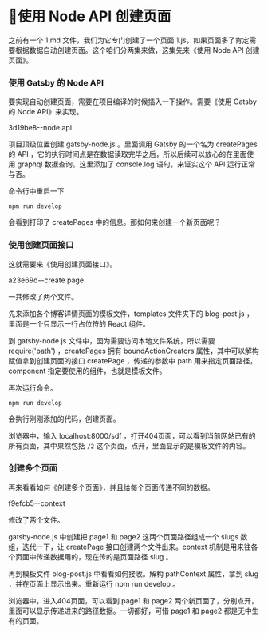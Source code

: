 # 使用 Node API 创建页面

之前有一个 1.md 文件，我们为它专门创建了一个页面 1.js，如果页面多了肯定需要根据数据自动创建页面。这个咱们分两集来做，这集先来《使用 Node API 创建页面》。

### 使用 Gatsby 的 Node API

要实现自动创建页面，需要在项目编译的时候插入一下操作。需要《使用 Gatsby 的 Node API》来实现。

3d19be8--node api

项目顶级位置创建 gatsby-node.js 。里面调用 Gatsby 的一个名为 createPages 的 API ，它的执行时间点是在数据读取完毕之后，所以后续可以放心的在里面使用 graphql 数据查询。这里添加了 console.log 语句，来证实这个 API 运行正常与否。

命令行中重启一下

```
npm run develop
```

会看到打印了 createPages 中的信息。那如何来创建一个新页面呢？


### 使用创建页面接口

这就需要来《使用创建页面接口》。

a23e69d--create page

一共修改了两个文件。

先来添加各个博客详情页面的模板文件，templates 文件夹下的 blog-post.js ，里面是一个只显示一行占位符的 React 组件。

到 gatsby-node.js 文件中，因为需要访问本地文件系统，所以需要 require('path') ，createPages 拥有 boundActionCreators 属性，其中可以解构赋值拿到创建页面的接口 createPage ，传递的参数中 path 用来指定页面路径，component 指定要使用的组件，也就是模板文件。

再次运行命令。

```
npm run develop
```

会执行刚刚添加的代码，创建页面。

浏览器中，输入 localhost:8000/sdf ，打开404页面，可以看到当前网站已有的所有页面，其中果然包括 `/2` 这个页面，点开，里面显示的是模板文件的内容。

### 创建多个页面

再来看看如何《创建多个页面》，并且给每个页面传递不同的数据。

f9efcb5--context

修改了两个文件。

gatsby-node.js 中创建把 page1 和 page2 这两个页面路径组成一个 slugs 数组，迭代一下，让 createPage 接口创建两个文件出来。context 机制是用来往各个页面中传递数据用的，现在传的是页面路径 slug 。

再到模板文件 blog-post.js 中看看如何接收。解构 pathContext 属性，拿到 slug ，并在页面上显示出来。重新运行 npm run develop 。

浏览器中，进入404页面，可以看到 page1 和 page2 两个新页面了，分别点开，里面可以显示传递进来的路径数据。一切都好，可惜 page1 和 page2 都是无中生有的页面。
